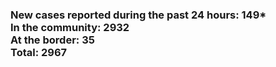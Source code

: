 ### New cases reported during the past 24 hours: 149*<br/>In the community: 2932<br/>At the border: 35<br/>Total: 2967